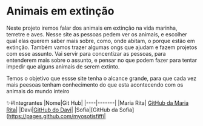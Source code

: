 # Animais em extinção 
Neste projeto iremos falar dos animais em extinção na vida marinha, terretre e aves. Nesse site as pessoas pedem ver os animais, e escolher qual elas querem saber mais sobre, como, onde abitam, o porque estão em extinção. Também vamos trazer algumas ongs que ajudam e fazem projetos com esse assunto. Vai servir para concentizar as pessoas, para entenderem mais sobre o assunto, e pensar no que podem fazer para tentar impedir que alguns animais de serem extinto.

Temos o objetivo que essse site tenha o alcance grande, para que cada vez mais peesoas tenham conhecimento do que esta acontecendo com os animais do mundo inteiro 

✨#Integrantes
|Nome|Git Hub|
|----|-------|
|Maria Rita| [GitHub da Maria Rita](https://pages.github.com/Mariarita14)|
|Davi|[GitHub do Davi](https://pages.github.com/qrz6969)|
|Sofia|[GitHub da Sofia](https://pages.github.com/myosotisfiffi|
